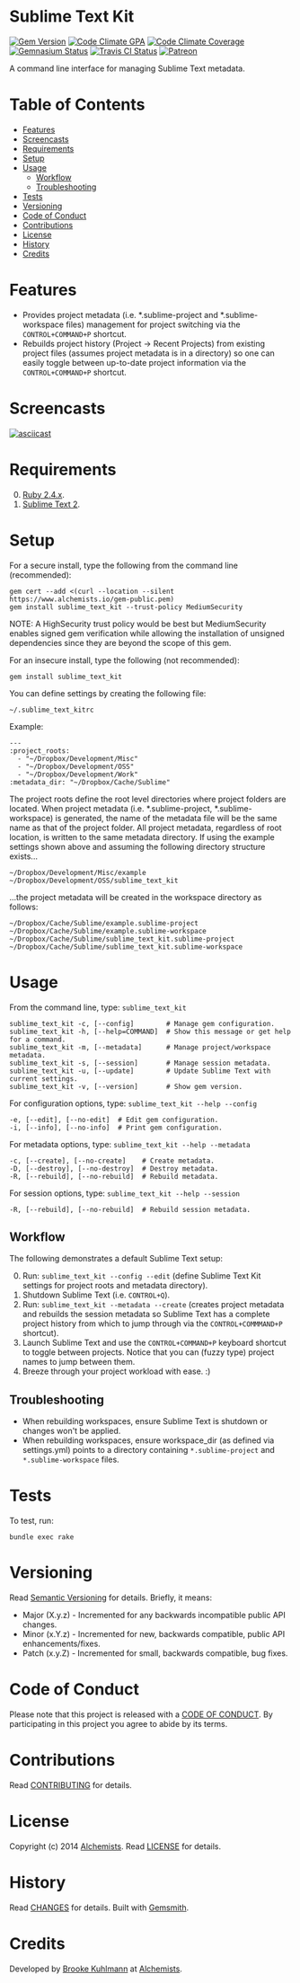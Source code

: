 # Sublime Text Kit

[![Gem Version](https://badge.fury.io/rb/sublime_text_kit.svg)](http://badge.fury.io/rb/sublime_text_kit)
[![Code Climate GPA](https://codeclimate.com/github/bkuhlmann/sublime_text_kit.svg)](https://codeclimate.com/github/bkuhlmann/sublime_text_kit)
[![Code Climate Coverage](https://codeclimate.com/github/bkuhlmann/sublime_text_kit/coverage.svg)](https://codeclimate.com/github/bkuhlmann/sublime_text_kit)
[![Gemnasium Status](https://gemnasium.com/bkuhlmann/sublime_text_kit.svg)](https://gemnasium.com/bkuhlmann/sublime_text_kit)
[![Travis CI Status](https://secure.travis-ci.org/bkuhlmann/sublime_text_kit.svg)](https://travis-ci.org/bkuhlmann/sublime_text_kit)
[![Patreon](https://img.shields.io/badge/patreon-donate-brightgreen.svg)](https://www.patreon.com/bkuhlmann)

A command line interface for managing Sublime Text metadata.

<!-- Tocer[start]: Auto-generated, don't remove. -->

# Table of Contents

- [Features](#features)
- [Screencasts](#screencasts)
- [Requirements](#requirements)
- [Setup](#setup)
- [Usage](#usage)
  - [Workflow](#workflow)
  - [Troubleshooting](#troubleshooting)
- [Tests](#tests)
- [Versioning](#versioning)
- [Code of Conduct](#code-of-conduct)
- [Contributions](#contributions)
- [License](#license)
- [History](#history)
- [Credits](#credits)

<!-- Tocer[finish]: Auto-generated, don't remove. -->

# Features

- Provides project metadata (i.e. *.sublime-project and *.sublime-workspace files) management for
  project switching via the `CONTROL+COMMAND+P` shortcut.
- Rebuilds project history (Project -> Recent Projects) from existing project files (assumes project
  metadata is in a directory) so one can easily toggle between up-to-date project information via
  the `CONTROL+COMMAND+P` shortcut.

# Screencasts

[![asciicast](https://asciinema.org/a/92707.png)](https://asciinema.org/a/92707)

# Requirements

0. [Ruby 2.4.x](https://www.ruby-lang.org).
0. [Sublime Text 2](https://www.sublimetext.com).

# Setup

For a secure install, type the following from the command line (recommended):

    gem cert --add <(curl --location --silent https://www.alchemists.io/gem-public.pem)
    gem install sublime_text_kit --trust-policy MediumSecurity

NOTE: A HighSecurity trust policy would be best but MediumSecurity enables signed gem verification
while allowing the installation of unsigned dependencies since they are beyond the scope of this
gem.

For an insecure install, type the following (not recommended):

    gem install sublime_text_kit

You can define settings by creating the following file:

    ~/.sublime_text_kitrc

Example:

    ---
    :project_roots:
      - "~/Dropbox/Development/Misc"
      - "~/Dropbox/Development/OSS"
      - "~/Dropbox/Development/Work"
    :metadata_dir: "~/Dropbox/Cache/Sublime"

The project roots define the root level directories where project folders are located. When project
metadata (i.e. *.sublime-project, *.sublime-workspace) is generated, the name of the metadata file
will be the same name as that of the project folder. All project metadata, regardless of root
location, is written to the same metadata directory. If using the example settings shown above and
assuming the following directory structure exists...

    ~/Dropbox/Development/Misc/example
    ~/Dropbox/Development/OSS/sublime_text_kit

...the project metadata will be created in the workspace directory as follows:

    ~/Dropbox/Cache/Sublime/example.sublime-project
    ~/Dropbox/Cache/Sublime/example.sublime-workspace
    ~/Dropbox/Cache/Sublime/sublime_text_kit.sublime-project
    ~/Dropbox/Cache/Sublime/sublime_text_kit.sublime-workspace

# Usage

From the command line, type: `sublime_text_kit`

    sublime_text_kit -c, [--config]        # Manage gem configuration.
    sublime_text_kit -h, [--help=COMMAND]  # Show this message or get help for a command.
    sublime_text_kit -m, [--metadata]      # Manage project/workspace metadata.
    sublime_text_kit -s, [--session]       # Manage session metadata.
    sublime_text_kit -u, [--update]        # Update Sublime Text with current settings.
    sublime_text_kit -v, [--version]       # Show gem version.

For configuration options, type: `sublime_text_kit --help --config`

    -e, [--edit], [--no-edit]  # Edit gem configuration.
    -i, [--info], [--no-info]  # Print gem configuration.

For metadata options, type: `sublime_text_kit --help --metadata`

    -c, [--create], [--no-create]    # Create metadata.
    -D, [--destroy], [--no-destroy]  # Destroy metadata.
    -R, [--rebuild], [--no-rebuild]  # Rebuild metadata.

For session options, type: `sublime_text_kit --help --session`

    -R, [--rebuild], [--no-rebuild]  # Rebuild session metadata.

## Workflow

The following demonstrates a default Sublime Text setup:

0. Run: `sublime_text_kit --config --edit` (define Sublime Text Kit settings for project roots and
   metadata directory).
0. Shutdown Sublime Text (i.e. `CONTROL+Q`).
0. Run: `sublime_text_kit --metadata --create` (creates project metadata and rebuilds the session
   metadata so Sublime Text has a complete project history from which to jump through via the
   `CONTROL+COMMMAND+P` shortcut).
0. Launch Sublime Text and use the `CONTROL+COMMAND+P` keyboard shortcut to toggle between projects.
   Notice that you can (fuzzy type) project names to jump between them.
0. Breeze through your project workload with ease. :)

## Troubleshooting

- When rebuilding workspaces, ensure Sublime Text is shutdown or changes won't be applied.
- When rebuilding workspaces, ensure workspace_dir (as defined via settings.yml) points to a
  directory containing `*.sublime-project` and `*.sublime-workspace` files.

# Tests

To test, run:

    bundle exec rake

# Versioning

Read [Semantic Versioning](http://semver.org) for details. Briefly, it means:

- Major (X.y.z) - Incremented for any backwards incompatible public API changes.
- Minor (x.Y.z) - Incremented for new, backwards compatible, public API enhancements/fixes.
- Patch (x.y.Z) - Incremented for small, backwards compatible, bug fixes.

# Code of Conduct

Please note that this project is released with a [CODE OF CONDUCT](CODE_OF_CONDUCT.md). By
participating in this project you agree to abide by its terms.

# Contributions

Read [CONTRIBUTING](CONTRIBUTING.md) for details.

# License

Copyright (c) 2014 [Alchemists](https://www.alchemists.io).
Read [LICENSE](LICENSE.md) for details.

# History

Read [CHANGES](CHANGES.md) for details.
Built with [Gemsmith](https://github.com/bkuhlmann/gemsmith).

# Credits

Developed by [Brooke Kuhlmann](https://www.alchemists.io) at
[Alchemists](https://www.alchemists.io).

